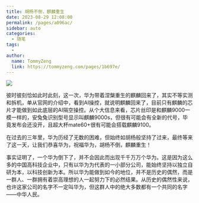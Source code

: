 ```yaml
---
title: 胡杨不倒，麒麟重生
date: 2023-08-29 12:08:00
permalink: /pages/a096ac/
sidebar: auto
categories:
  - 随笔
tags:
  - 
author: 
  name: TommyZeng
  link: https://tommyzeng.com/pages/1b697e/
---
```

![](https://gcore.jsdelivr.net/gh/TommyZeng777/picgo/img/202309021915714.png)<!-- more -->

彼时彼刻恰如此时此刻，这一次，华为带着涅槃重生的麒麟回来了，其实不等实测和拆机，单从官网的介绍中，看到AI操控，就说明麒麟回来了，目前只有麒麟的芯片才能做到如此底层的AI隔空操控。从个大信息来看，芯片丝印是和麒麟9000一模一样的，安兔兔识别型号显示叫麒麟9000s，但很有可能会有全新的代号，毕竟发布会还没开，且超大杯mate60+很有可能会搭载麒麟9100。

在过去的三年里，华为历经了无数的困难，但始终如胡杨般坚持了过来，最终等来了这一天，让我们恭喜华为，祝福华为，胡杨不倒，麒麟重生！

事实证明了，一个华为倒下了，并不会因此而出现千千万万个华为。这是因为这么多的中国高科技企业中，只有以华为为代表的一小部分公司，能始终坚持以独立自研为本，以科技创新为本。所以华为能做到如今的地位，并不是历史的偶然，而是一群人、一群拥有着崇高理想的人一起努力下的必然结果。从历史的偶然性来说，也许这家公司的名字不一定叫华为，但这群人中的绝大多数都有一个共同的名字——中华人民。

